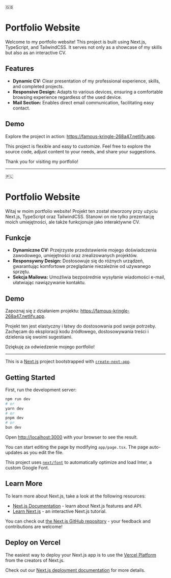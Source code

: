 🇬🇧
# Portfolio Website

Welcome to my portfolio website! This project is built using Next.js, TypeScript, and TailwindCSS. It serves not only as a showcase of my skills but also as an interactive CV.

## Features

- **Dynamic CV:** Clear presentation of my professional experience, skills, and completed projects.
- **Responsive Design:** Adapts to various devices, ensuring a comfortable browsing experience regardless of the used device.
- **Mail Section:** Enables direct email communication, facilitating easy contact.

## Demo

Explore the project in action: https://famous-kringle-268a47.netlify.app.

This project is flexible and easy to customize. Feel free to explore the source code, adjust content to your needs, and share your suggestions.

Thank you for visiting my portfolio!

----------------------------------------------------------------------------------------------------

🇵🇱
# Portfolio Website

Witaj w moim portfolio website! Projekt ten został stworzony przy użyciu Next.js, TypeScript oraz TailwindCSS. Stanowi on nie tylko prezentację moich umiejętności, ale także funkcjonuje jako interaktywne CV.

## Funkcje

- **Dynamiczne CV:** Przejrzyste przedstawienie mojego doświadczenia zawodowego, umiejętności oraz zrealizowanych projektów.
- **Responsywny Design:** Dostosowuje się do różnych urządzeń, gwarantując komfortowe przeglądanie niezależnie od używanego sprzętu.
- **Sekcja Mailowa:** Umożliwia bezpośrednie wysyłanie wiadomości e-mail, ułatwiając nawiązywanie kontaktu.

## Demo

Zapoznaj się z działaniem projektu: https://famous-kringle-268a47.netlify.app.

Projekt ten jest elastyczny i łatwy do dostosowania pod swoje potrzeby. Zachęcam do eksploracji kodu źródłowego, dostosowywania treści i dzielenia się swoimi sugestiami.

Dziękuję za odwiedzenie mojego portfolio!

----------------------------------------------------------------------------------------------------
This is a [Next.js](https://nextjs.org/) project bootstrapped with [`create-next-app`](https://github.com/vercel/next.js/tree/canary/packages/create-next-app).

## Getting Started

First, run the development server:

```bash
npm run dev
# or
yarn dev
# or
pnpm dev
# or
bun dev
```

Open [http://localhost:3000](http://localhost:3000) with your browser to see the result.

You can start editing the page by modifying `app/page.tsx`. The page auto-updates as you edit the file.

This project uses [`next/font`](https://nextjs.org/docs/basic-features/font-optimization) to automatically optimize and load Inter, a custom Google Font.

## Learn More

To learn more about Next.js, take a look at the following resources:

- [Next.js Documentation](https://nextjs.org/docs) - learn about Next.js features and API.
- [Learn Next.js](https://nextjs.org/learn) - an interactive Next.js tutorial.

You can check out [the Next.js GitHub repository](https://github.com/vercel/next.js/) - your feedback and contributions are welcome!

## Deploy on Vercel

The easiest way to deploy your Next.js app is to use the [Vercel Platform](https://vercel.com/new?utm_medium=default-template&filter=next.js&utm_source=create-next-app&utm_campaign=create-next-app-readme) from the creators of Next.js.

Check out our [Next.js deployment documentation](https://nextjs.org/docs/deployment) for more details.
